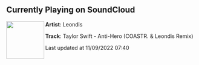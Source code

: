## Currently Playing on SoundCloud

[<img align="left" width="100" src="https://i1.sndcdn.com/artworks-Fz8pazVTz7Fy5e1a-q0lh1Q-t500x500.jpg">](https://soundcloud.com/leondismusic/antiheroremix)

**Artist**: Leondis 

**Track**: Taylor Swift - Anti-Hero (COASTR. & Leondis Remix)

Last updated at 11/09/2022 07:40
